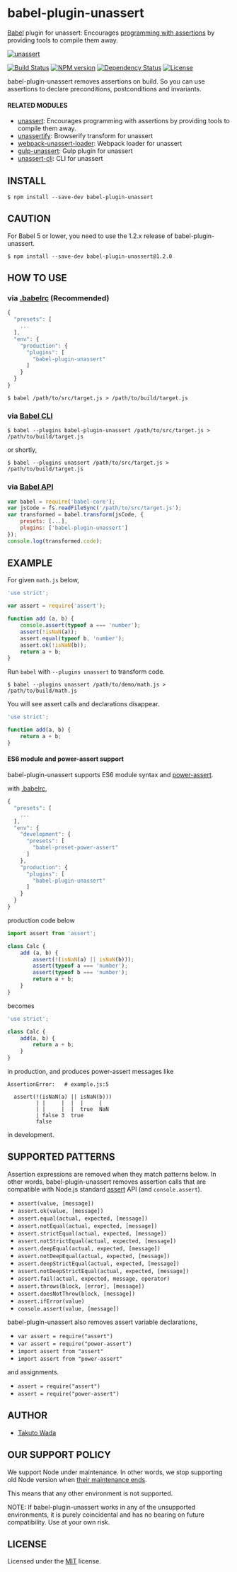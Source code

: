 babel-plugin-unassert
================================

[Babel](http://babeljs.io/) plugin for unassert: Encourages [programming with assertions](https://en.wikipedia.org/wiki/Assertion_(software_development)) by providing tools to compile them away.

[![unassert][unassert-banner]][unassert-url]

[![Build Status][travis-image]][travis-url]
[![NPM version][npm-image]][npm-url]
[![Dependency Status][depstat-image]][depstat-url]
[![License][license-image]][license-url]

babel-plugin-unassert removes assertions on build. So you can use assertions to declare preconditions, postconditions and invariants.


#### RELATED MODULES

- [unassert](https://github.com/unassert-js/unassert): Encourages programming with assertions by providing tools to compile them away.
- [unassertify](https://github.com/unassert-js/unassertify): Browserify transform for unassert
- [webpack-unassert-loader](https://github.com/unassert-js/webpack-unassert-loader): Webpack loader for unassert
- [gulp-unassert](https://github.com/unassert-js/gulp-unassert): Gulp plugin for unassert
- [unassert-cli](https://github.com/unassert-js/unassert-cli): CLI for unassert


INSTALL
---------------------------------------

```
$ npm install --save-dev babel-plugin-unassert
```


CAUTION
---------------------------------------

For Babel 5 or lower, you need to use the 1.2.x release of babel-plugin-unassert.

```
$ npm install --save-dev babel-plugin-unassert@1.2.0
```


HOW TO USE
---------------------------------------


### via [.babelrc](http://babeljs.io/docs/usage/babelrc/) (Recommended)

```javascript
{
  "presets": [
    ...
  ],
  "env": {
    "production": {
      "plugins": [
        "babel-plugin-unassert"
      ]
    }
  }
}
```

```
$ babel /path/to/src/target.js > /path/to/build/target.js
```


### via [Babel CLI](http://babeljs.io/docs/usage/cli/)

```
$ babel --plugins babel-plugin-unassert /path/to/src/target.js > /path/to/build/target.js
```

or shortly,

```
$ babel --plugins unassert /path/to/src/target.js > /path/to/build/target.js
```


### via [Babel API](http://babeljs.io/docs/usage/api/)

```javascript
var babel = require('babel-core');
var jsCode = fs.readFileSync('/path/to/src/target.js');
var transformed = babel.transform(jsCode, {
    presets: [...],
    plugins: ['babel-plugin-unassert']
});
console.log(transformed.code);
```


EXAMPLE
---------------------------------------

For given `math.js` below,

```javascript
'use strict';

var assert = require('assert');

function add (a, b) {
    console.assert(typeof a === 'number');
    assert(!isNaN(a));
    assert.equal(typeof b, 'number');
    assert.ok(!isNaN(b));
    return a + b;
}
```

Run `babel` with `--plugins unassert` to transform code.

```
$ babel --plugins unassert /path/to/demo/math.js > /path/to/build/math.js
```

You will see assert calls and declarations disappear.

```javascript
'use strict';

function add(a, b) {
    return a + b;
}
```


#### ES6 module and power-assert support

babel-plugin-unassert supports ES6 module syntax and [power-assert](https://github.com/power-assert-js/power-assert).

with [.babelrc](http://babeljs.io/docs/usage/babelrc/),

```javascript
{
  "presets": [
    ...
  ],
  "env": {
    "development": {
      "presets": [
        "babel-preset-power-assert"
      ]
    },
    "production": {
      "plugins": [
        "babel-plugin-unassert"
      ]
    }
  }
}
```

production code below

```javascript
import assert from 'assert';

class Calc {
    add (a, b) {
        assert(!(isNaN(a) || isNaN(b)));
        assert(typeof a === 'number');
        assert(typeof b === 'number');
        return a + b;
    }
}
```

becomes

```javascript
'use strict';

class Calc {
    add(a, b) {
        return a + b;
    }
}
```

in production, and produces power-assert messages like

```
AssertionError:   # example.js:5

  assert(!(isNaN(a) || isNaN(b)))
         | |     |  |  |     |
         | |     |  |  true  NaN
         | false 3  true
         false
```

in development.


SUPPORTED PATTERNS
---------------------------------------

Assertion expressions are removed when they match patterns below. In other words, babel-plugin-unassert removes assertion calls that are compatible with Node.js standard [assert](https://nodejs.org/api/assert.html) API (and `console.assert`).

* `assert(value, [message])`
* `assert.ok(value, [message])`
* `assert.equal(actual, expected, [message])`
* `assert.notEqual(actual, expected, [message])`
* `assert.strictEqual(actual, expected, [message])`
* `assert.notStrictEqual(actual, expected, [message])`
* `assert.deepEqual(actual, expected, [message])`
* `assert.notDeepEqual(actual, expected, [message])`
* `assert.deepStrictEqual(actual, expected, [message])`
* `assert.notDeepStrictEqual(actual, expected, [message])`
* `assert.fail(actual, expected, message, operator)`
* `assert.throws(block, [error], [message])`
* `assert.doesNotThrow(block, [message])`
* `assert.ifError(value)`
* `console.assert(value, [message])`

babel-plugin-unassert also removes assert variable declarations,

* `var assert = require("assert")`
* `var assert = require("power-assert")`
* `import assert from "assert"`
* `import assert from "power-assert"`

and assignments.

* `assert = require("assert")`
* `assert = require("power-assert")`


AUTHOR
---------------------------------------
* [Takuto Wada](https://github.com/twada)


OUR SUPPORT POLICY
---------------------------------------

We support Node under maintenance. In other words, we stop supporting old Node version when [their maintenance ends](https://github.com/nodejs/LTS).

This means that any other environment is not supported.

NOTE: If babel-plugin-unassert works in any of the unsupported environments, it is purely coincidental and has no bearing on future compatibility. Use at your own risk.


LICENSE
---------------------------------------
Licensed under the [MIT](https://github.com/unassert-js/babel-plugin-unassert/blob/master/LICENSE) license.


[unassert-url]: https://github.com/unassert-js/unassert
[unassert-banner]: https://raw.githubusercontent.com/unassert-js/unassert-js-logo/master/banner/banner-official-fullcolor.png

[npm-url]: https://npmjs.org/package/babel-plugin-unassert
[npm-image]: https://badge.fury.io/js/babel-plugin-unassert.svg

[travis-url]: https://travis-ci.org/unassert-js/babel-plugin-unassert
[travis-image]: https://secure.travis-ci.org/unassert-js/babel-plugin-unassert.svg?branch=master

[depstat-url]: https://gemnasium.com/unassert-js/babel-plugin-unassert
[depstat-image]: https://gemnasium.com/unassert-js/babel-plugin-unassert.svg

[license-url]: https://github.com/unassert-js/babel-plugin-unassert/blob/master/LICENSE
[license-image]: https://img.shields.io/badge/license-MIT-brightgreen.svg
